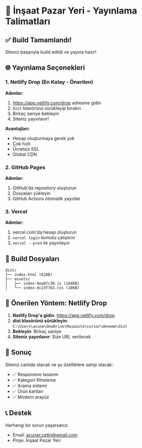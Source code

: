 # 🚀 İnşaat Pazar Yeri - Yayınlama Talimatları

## ✅ Build Tamamlandı!
Siteniz başarıyla build edildi ve yayına hazır!

## 🌐 Yayınlama Seçenekleri

### 1. Netlify Drop (En Kolay - Önerilen)
**Adımlar:**
1. https://app.netlify.com/drop adresine gidin
2. `dist` klasörünü sürükleyip bırakın
3. Birkaç saniye bekleyin
4. Siteniz yayınlanır!

**Avantajları:**
- Hesap oluşturmaya gerek yok
- Çok hızlı
- Ücretsiz SSL
- Global CDN

### 2. GitHub Pages
**Adımlar:**
1. GitHub'da repository oluşturun
2. Dosyaları yükleyin
3. GitHub Actions otomatik yayınlar

### 3. Vercel
**Adımlar:**
1. vercel.com'da hesap oluşturun
2. `vercel login` komutu çalıştırın
3. `vercel --prod` ile yayınlayın

## 📁 Build Dosyaları
```
dist/
├── index.html (628B)
├── assets/
│   ├── index-9ea07c30.js (164KB)
│   └── index-dc23f7b3.css (18KB)
```

## 🎯 Önerilen Yöntem: Netlify Drop

1. **Netlify Drop'a gidin**: https://app.netlify.com/drop
2. **dist klasörünü sürükleyin**: `C:\Users\acune\OneDrive\Masaüstü\cursor\deneme\dist`
3. **Bekleyin**: Birkaç saniye
4. **Siteniz yayınlanır**: Size URL verilecek

## 🎉 Sonuç
Siteniz canlıda olacak ve şu özelliklere sahip olacak:
- ✅ Responsive tasarım
- ✅ Kategori filtreleme
- ✅ Arama sistemi
- ✅ Ürün kartları
- ✅ Modern arayüz

## 📞 Destek
Herhangi bir sorun yaşarsanız:
- Email: acuner.cetin@gmail.com
- Proje: İnşaat Pazar Yeri 